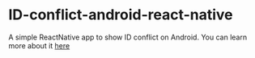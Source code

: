 # ID-conflict-android-react-native
A simple ReactNative app to show ID conflict on Android. You can learn more about it [here](https://susuthapa19961227.medium.com/reactnative-simpleviewmanager-vs-viewgroupmanager-which-one-to-choose-aef9014d1133)
